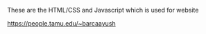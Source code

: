 These are the HTML/CSS and Javascript which is used for website 

https://people.tamu.edu/~barcaayush
